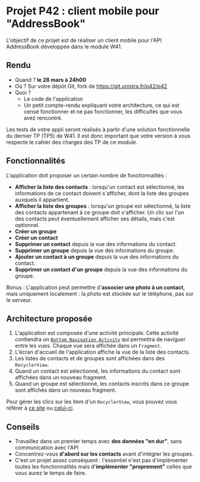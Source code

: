 Projet P42 : client mobile pour "AddressBook"
=============================================

L'objectif de ce projet est de réaliser un client mobile pour l'API AddressBook développée dans le module W41.

Rendu
-----

- Quand ? **le 28 mars à 24h00**
- Où ? Sur votre dépôt Git, fork de https://git.unistra.fr/p42/p42
- Quoi ?
    - Le code de l'application
    - Un petit compte-rendu expliquant votre architecture, ce qui est censé fonctionner et ne pas fonctionner, les difficultés que vous avez rencontré.

Les tests de votre appli seront réalisés à partir d'une solution fonctionnelle du dernier TP (TP5) de W41. Il est donc important que votre version à vous respecte le cahier des charges des TP de ce module.


Fonctionnalités
---------------

L'application doit proposer un certain nombre de fonctionnalités :

- **Afficher la liste des contacts** : lorsqu'un contact est sélectionné, les informations de ce contact doivent s'afficher, dont la liste des groupes auxquels il appartient.
- **Afficher la liste des groupes** : lorsqu'un groupe est sélectionné, la liste des contacts appartenant à ce groupe doit s'afficher. Un clic sur l'un des contacts peut éventuellement afficher ses détails, mais c'est optionnel.
- **Créer un groupe**
- **Créer un contact**
- **Supprimer un contact** depuis la vue des informations du contact.
- **Supprimer un groupe** depuis la vue des informations du groupe.
- **Ajouter un contact à un groupe** depuis la vue des informations du contact.
- **Supprimer un contact d'un groupe** depuis la vue des informations du groupe.

Bonus : L'application peut permettre d'**associer une photo à un contact**, mais uniquement localement : la photo est stockée sur le téléphone, pas sur le serveur.

Architecture proposée
---------------------

1. L'application est composée d'une activité principale. Cette activité contiendra un [`Bottom Navigation Activity`](https://developer.android.com/studio/projects/templates#BottomNavActivity) qui permettra de naviguer entre les vues. Chaque vue sera affichée dans un `Fragment`.
2. L'écran d'accueil de l'application affiche la vue de la liste des contacts.
3. Les listes de contacts et de groupes sont affichées dans des `RecyclerView`.
4. Quand un contact est sélectionné, les informations du contact sont affichées dans un nouveau fragment.
5. Quand un groupe est sélectionné, les contacts inscrits dans ce groupe sont affichés dans un nouveau fragment.

Pour gérer les clics sur les item d'un `RecyclerView`, vous pouvez vous référer à [ce site](https://www.codexpedia.com/android/defining-item-click-listener-for-recyclerview-in-android/) ou [celui-ci](https://guides.codepath.com/android/using-the-recyclerview).

Conseils
--------

- Travaillez dans un premier temps avec **des données "en dur"**, sans communication avec l'API
- Concentrez-vous **d'abord sur les contacts** avant d'intégrer les groupes.
- C'est un projet assez conséquent : l'essentiel n'est pas d'implémenter toutes les fonctionnalités mais d'**implémenter "proprement"** celles que vous aurez le temps de faire.
